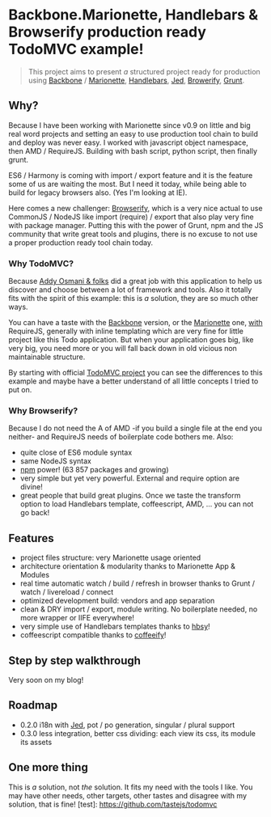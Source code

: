 Backbone.Marionette, Handlebars & Browserify production ready TodoMVC example!
===============================================================================

> This project aims to present *a* structured project ready for production using [Backbone](http://backbonejs.org/) / [Marionette](http://marionettejs.com/), [Handlebars](http://handlebarsjs.com/), [Jed](http://slexaxton.github.io/Jed/), [Browerify](http://browserify.org/), [Grunt](http://gruntjs.com/).

## Why?

Because I have been working with Marionette since v0.9 on little and big real word projects and setting an easy to use production tool chain to build and deploy was never easy. I worked with javascript object namespace, then AMD / RequireJS. Building with bash script, python script, then finally grunt.

ES6 / Harmony is coming with import / export feature and it is the feature some of us are waiting the most. But I need it today, while being able to build for legacy browsers also. (Yes I'm looking at IE).

Here comes a new challenger: [Browserify](http://browserify.org/), which is a very nice actual to use CommonJS / NodeJS like import (require) / export that also play very fine with package manager. Putting this with the power of Grunt, npm and the JS community that write great tools and plugins, there is no excuse to not use a proper production ready tool chain today.


### Why TodoMVC?

Because [Addy Osmani & folks](https://github.com/tastejs/todomvc) did a great job with this application to help us discover and choose between a lot of framework and tools. Also it totally fits with the spirit of this example: this is *a* solution, they are so much other ways.

You can have a taste with the [Backbone](http://todomvc.com/architecture-examples/backbone/) version, or the [Marionette](http://todomvc.com/labs/architecture-examples/backbone_marionette/) one, [with](https://github.com/tastejs/todomvc/tree/gh-pages/labs/dependency-examples/backbone_marionette_require) RequireJS, generally with inline templating which are very fine for little project like this Todo application. But when your application goes big, like very big, you need more or you will fall back down in old vicious non maintainable structure.

By starting with official [TodoMVC project](http://todomvc.com/) you can see the differences to this example and maybe have a better understand of all little concepts I tried to put on.


### Why Browserify?

Because I do not need the A of AMD -if you build a single file at the end you neither- and RequireJS needs of boilerplate code bothers me. Also:

* quite close of ES6 module syntax
* same NodeJS syntax
* [npm](https://www.npmjs.org/) power! (63 857 packages and growing)
* very simple but yet very powerful. External and require option are divine!
* great people that build great plugins. Once we taste the transform option to load Handlebars template, coffeescript, AMD, ... you can not go back!


## Features

* project files structure: very Marionette usage oriented
* architecture orientation & modularity thanks to Marionette App & Modules
* real time automatic watch / build / refresh in browser thanks to Grunt / watch / livereload / connect
* optimized development build: vendors and app separation
* clean & DRY import / export, module writing. No boilerplate needed, no more wrapper or IIFE everywhere!
* very simple use of Handlebars templates thanks to [hbsy](https://github.com/epeli/node-hbsfy)!
* coffeescript compatible thanks to [coffeeify](https://github.com/jnordberg/coffeeify)!


## Step by step walkthrough

Very soon on my blog!


## Roadmap

* 0.2.0 i18n with [Jed](http://slexaxton.github.io/Jed/), pot / po generation, singular / plural support
* 0.3.0 less integration, better css dividing: each view its css, its module its assets


## One more thing

This is *a* solution, not *the* solution. It fits my need with the tools I like. You may have other needs, other targets, other tastes and disagree with my solution, that is fine!
[test]: https://github.com/tastejs/todomvc
